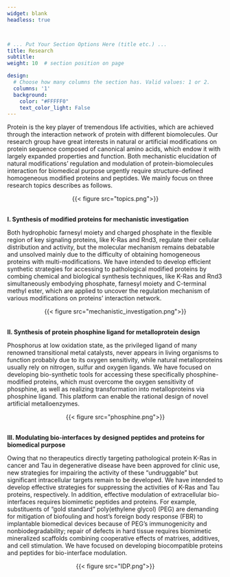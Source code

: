 ```yaml
---
widget: blank
headless: true



# ... Put Your Section Options Here (title etc.) ...
title: Research
subtitle:
weight: 10  # section position on page

design:
  # Choose how many columns the section has. Valid values: 1 or 2.
  columns: '1'
  background:
    color: "#FFFFF0"
    text_color_light: False
---
```

Protein is the key player of tremendous life activities, which are achieved through the interaction network of protein with different biomolecules. Our research group have great interests in natural or artificial modifications on protein sequence composed of canonical amino acids, which endow it with largely expanded properties and function. Both mechanistic elucidation of natural modifications’ regulation and modulation of protein-biomolecules interaction for biomedical purpose urgently require structure-defined homogeneous modified proteins and peptides. 
We mainly focus on three research topics describes as follows.


<center>{{< figure src="topics.png">}}</center>

<br>

**I. Synthesis of modified proteins for mechanistic investigation**

Both hydrophobic farnesyl moiety and charged phosphate in the flexible region of key signaling proteins, like K-Ras and Rnd3, regulate their cellular distribution and activity, but the molecular mechanism remains debatable and unsolved mainly due to the difficulty of obtaining homogeneous proteins with multi-modifications. 
We have intended to develop efficient synthetic strategies for accessing to pathological modified proteins by combing chemical and biological synthesis techniques, like K-Ras and Rnd3 simultaneously embodying phosphate, farnesyl moiety and C-terminal methyl ester, which are applied to uncover the regulation mechanism of various modifications on proteins’ interaction network.
<center>{{< figure src="mechanistic_investigation.png">}}</center>
<br>

**II. Synthesis of protein phosphine ligand for metalloprotein design**

Phosphorus at low oxidation state, as the privileged ligand of many renowned transitional metal catalysts, never appears in living organisms to function probably due to its oxygen sensitivity, while natural metalloproteins usually rely on nitrogen, sulfur and oxygen ligands. We have focused on developing bio-synthetic tools for accessing these specifically phosphine-modified proteins, which must overcome the oxygen sensitivity of phosphine, as well as realizing transformation into metalloproteins via phosphine ligand. This platform can enable the rational design of novel artificial metalloenzymes.
<center>{{< figure src="phosphine.png">}}</center>


<br>

**III. Modulating bio-interfaces by designed peptides and proteins for biomedical purpose**

Owing that no therapeutics directly targeting pathological protein K-Ras in cancer and Tau in degenerative disease have been approved for clinic use, new strategies for impairing the activity of these “undruggable” but significant intracellular targets remain to be developed. We have intended to develop effective strategies for suppressing the activities of K-Ras and Tau proteins, respectively.
In addition, effective modulation of extracellular bio-interfaces requires biomimetic peptides and proteins. For example, substituents of “gold standard” poly(ethylene glycol) (PEG) are demanding for mitigation of biofouling and host’s foreign body response (FBR) to implantable biomedical devices because of PEG’s immunogenicity and nonbiodegradability; repair of defects in hard tissue requires biomimetic mineralized scaffolds combining cooperative effects of matrixes, additives, and cell stimulation. We have focused on developing biocompatible proteins and peptides for bio-interface modulation.

<center>{{< figure src="IDP.png">}}</center>
